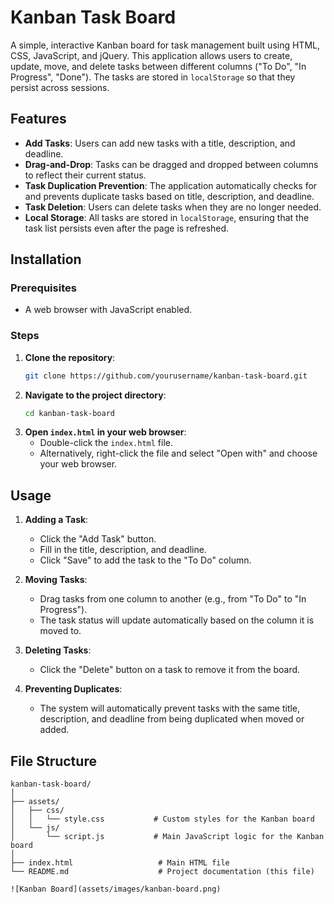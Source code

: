 # Kanban Task Board

A simple, interactive Kanban board for task management built using HTML, CSS, JavaScript, and jQuery. This application allows users to create, update, move, and delete tasks between different columns ("To Do", "In Progress", "Done"). The tasks are stored in `localStorage` so that they persist across sessions.

## Features

- **Add Tasks**: Users can add new tasks with a title, description, and deadline.
- **Drag-and-Drop**: Tasks can be dragged and dropped between columns to reflect their current status.
- **Task Duplication Prevention**: The application automatically checks for and prevents duplicate tasks based on title, description, and deadline.
- **Task Deletion**: Users can delete tasks when they are no longer needed.
- **Local Storage**: All tasks are stored in `localStorage`, ensuring that the task list persists even after the page is refreshed.

## Installation

### Prerequisites

- A web browser with JavaScript enabled.

### Steps

1. **Clone the repository**:
    ```bash
    git clone https://github.com/yourusername/kanban-task-board.git
    ```
2. **Navigate to the project directory**:
    ```bash
    cd kanban-task-board
    ```
3. **Open `index.html` in your web browser**:
    - Double-click the `index.html` file.
    - Alternatively, right-click the file and select "Open with" and choose your web browser.

## Usage

1. **Adding a Task**:
   - Click the "Add Task" button.
   - Fill in the title, description, and deadline.
   - Click "Save" to add the task to the "To Do" column.

2. **Moving Tasks**:
   - Drag tasks from one column to another (e.g., from "To Do" to "In Progress").
   - The task status will update automatically based on the column it is moved to.

3. **Deleting Tasks**:
   - Click the "Delete" button on a task to remove it from the board.

4. **Preventing Duplicates**:
   - The system will automatically prevent tasks with the same title, description, and deadline from being duplicated when moved or added.

## File Structure

```plaintext
kanban-task-board/
│
├── assets/
│   ├── css/
│   │   └── style.css           # Custom styles for the Kanban board
│   └── js/
│       └── script.js           # Main JavaScript logic for the Kanban board
│
├── index.html                   # Main HTML file
└── README.md                    # Project documentation (this file)

![Kanban Board](assets/images/kanban-board.png)